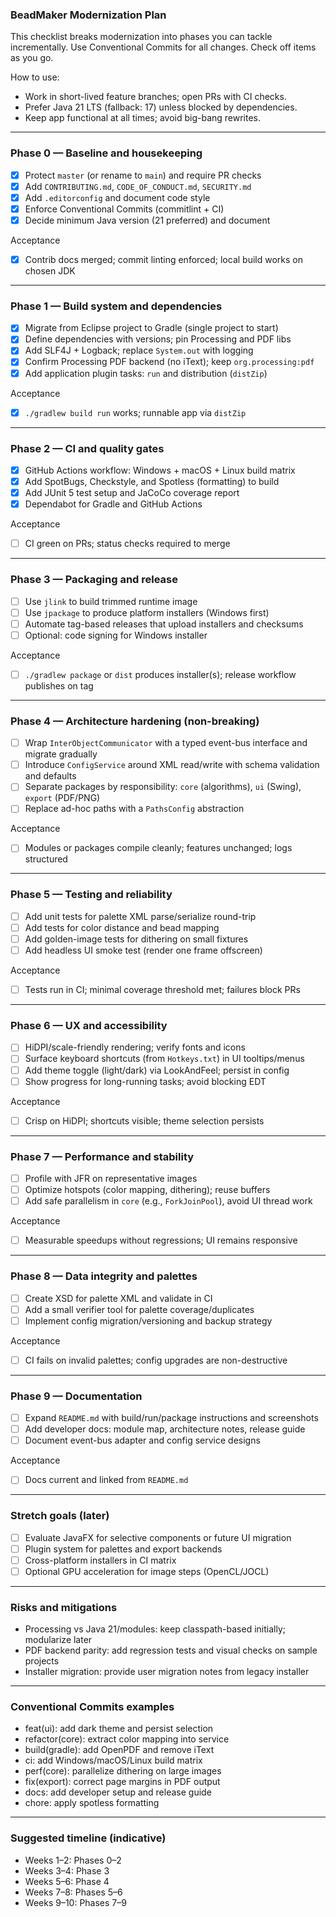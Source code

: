 ### BeadMaker Modernization Plan

This checklist breaks modernization into phases you can tackle incrementally. Use Conventional Commits for all changes. Check off items as you go.

How to use:
- Work in short-lived feature branches; open PRs with CI checks.
- Prefer Java 21 LTS (fallback: 17) unless blocked by dependencies.
- Keep app functional at all times; avoid big-bang rewrites.

---

### Phase 0 — Baseline and housekeeping
- [x] Protect `master` (or rename to `main`) and require PR checks
- [x] Add `CONTRIBUTING.md`, `CODE_OF_CONDUCT.md`, `SECURITY.md`
- [x] Add `.editorconfig` and document code style
- [x] Enforce Conventional Commits (commitlint + CI)
- [x] Decide minimum Java version (21 preferred) and document

Acceptance
- [x] Contrib docs merged; commit linting enforced; local build works on chosen JDK

---

### Phase 1 — Build system and dependencies
- [x] Migrate from Eclipse project to Gradle (single project to start)
- [x] Define dependencies with versions; pin Processing and PDF libs
- [x] Add SLF4J + Logback; replace `System.out` with logging
- [x] Confirm Processing PDF backend (no iText); keep `org.processing:pdf`
- [x] Add application plugin tasks: `run` and distribution (`distZip`)

Acceptance
- [x] `./gradlew build run` works; runnable app via `distZip`

---

### Phase 2 — CI and quality gates
- [x] GitHub Actions workflow: Windows + macOS + Linux build matrix
- [x] Add SpotBugs, Checkstyle, and Spotless (formatting) to build
- [x] Add JUnit 5 test setup and JaCoCo coverage report
- [x] Dependabot for Gradle and GitHub Actions

Acceptance
- [ ] CI green on PRs; status checks required to merge

---

### Phase 3 — Packaging and release
- [ ] Use `jlink` to build trimmed runtime image
- [ ] Use `jpackage` to produce platform installers (Windows first)
- [ ] Automate tag-based releases that upload installers and checksums
- [ ] Optional: code signing for Windows installer

Acceptance
- [ ] `./gradlew package` or `dist` produces installer(s); release workflow publishes on tag

---

### Phase 4 — Architecture hardening (non-breaking)
- [ ] Wrap `InterObjectCommunicator` with a typed event-bus interface and migrate gradually
- [ ] Introduce `ConfigService` around XML read/write with schema validation and defaults
- [ ] Separate packages by responsibility: `core` (algorithms), `ui` (Swing), `export` (PDF/PNG)
- [ ] Replace ad-hoc paths with a `PathsConfig` abstraction

Acceptance
- [ ] Modules or packages compile cleanly; features unchanged; logs structured

---

### Phase 5 — Testing and reliability
- [ ] Add unit tests for palette XML parse/serialize round-trip
- [ ] Add tests for color distance and bead mapping
- [ ] Add golden-image tests for dithering on small fixtures
- [ ] Add headless UI smoke test (render one frame offscreen)

Acceptance
- [ ] Tests run in CI; minimal coverage threshold met; failures block PRs

---

### Phase 6 — UX and accessibility
- [ ] HiDPI/scale-friendly rendering; verify fonts and icons
- [ ] Surface keyboard shortcuts (from `Hotkeys.txt`) in UI tooltips/menus
- [ ] Add theme toggle (light/dark) via LookAndFeel; persist in config
- [ ] Show progress for long-running tasks; avoid blocking EDT

Acceptance
- [ ] Crisp on HiDPI; shortcuts visible; theme selection persists

---

### Phase 7 — Performance and stability
- [ ] Profile with JFR on representative images
- [ ] Optimize hotspots (color mapping, dithering); reuse buffers
- [ ] Add safe parallelism in `core` (e.g., `ForkJoinPool`), avoid UI thread work

Acceptance
- [ ] Measurable speedups without regressions; UI remains responsive

---

### Phase 8 — Data integrity and palettes
- [ ] Create XSD for palette XML and validate in CI
- [ ] Add a small verifier tool for palette coverage/duplicates
- [ ] Implement config migration/versioning and backup strategy

Acceptance
- [ ] CI fails on invalid palettes; config upgrades are non-destructive

---

### Phase 9 — Documentation
- [ ] Expand `README.md` with build/run/package instructions and screenshots
- [ ] Add developer docs: module map, architecture notes, release guide
- [ ] Document event-bus adapter and config service designs

Acceptance
- [ ] Docs current and linked from `README.md`

---

### Stretch goals (later)
- [ ] Evaluate JavaFX for selective components or future UI migration
- [ ] Plugin system for palettes and export backends
- [ ] Cross-platform installers in CI matrix
- [ ] Optional GPU acceleration for image steps (OpenCL/JOCL)

---

### Risks and mitigations
- Processing vs Java 21/modules: keep classpath-based initially; modularize later
- PDF backend parity: add regression tests and visual checks on sample projects
- Installer migration: provide user migration notes from legacy installer

---

### Conventional Commits examples
- feat(ui): add dark theme and persist selection
- refactor(core): extract color mapping into service
- build(gradle): add OpenPDF and remove iText
- ci: add Windows/macOS/Linux build matrix
- perf(core): parallelize dithering on large images
- fix(export): correct page margins in PDF output
- docs: add developer setup and release guide
- chore: apply spotless formatting

---

### Suggested timeline (indicative)
- Weeks 1–2: Phases 0–2
- Weeks 3–4: Phase 3
- Weeks 5–6: Phase 4
- Weeks 7–8: Phases 5–6
- Weeks 9–10: Phases 7–9


